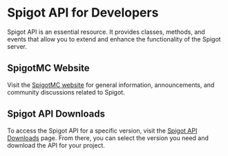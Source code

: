 # Spigot API for Developers

Spigot API is an essential resource. It provides classes, methods, and events that allow you to extend and enhance the functionality of the Spigot server.

## SpigotMC Website

Visit the [SpigotMC website](https://hub.spigotmc.org/) for general information, announcements, and community discussions related to Spigot.

## Spigot API Downloads

To access the Spigot API for a specific version, visit the [Spigot API Downloads](https://hub.spigotmc.org/nexus/content/repositories/snapshots/org/spigotmc/spigot-api/) page. From there, you can select the version you need and download the API for your project.